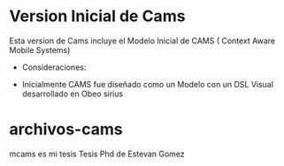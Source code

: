 # Version Inicial de Cams
Esta version de Cams incluye el Modelo Inicial de CAMS ( Context Aware Mobile Systems)
* Consideraciones:
- Inicialmente CAMS fue diseñado como un Modelo con un DSL Visual desarrollado en Obeo sirius

# archivos-cams
mcams es mi tesis
Tesis Phd de Estevan Gomez
